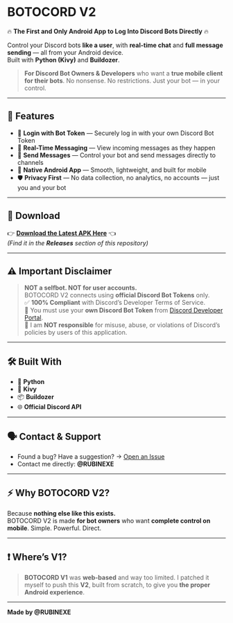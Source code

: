 # BOTOCORD V2

🔥 **The First and Only Android App to Log Into Discord Bots Directly** 🔥

Control your Discord bots **like a user**, with **real-time chat** and **full message sending** — all from your Android device.  
Built with **Python (Kivy)** and **Buildozer**.

> **For Discord Bot Owners & Developers** who want a **true mobile client for their bots**. No nonsense. No restrictions. Just your bot — in your control.

---

## 📲 Features

- 🔑 **Login with Bot Token** — Securely log in with your own Discord Bot Token
- 💬 **Real-Time Messaging** — View incoming messages as they happen
- 📨 **Send Messages** — Control your bot and send messages directly to channels
- 📱 **Native Android App** — Smooth, lightweight, and built for mobile
- 🛡 **Privacy First** — No data collection, no analytics, no accounts — just you and your bot

---

## 🚀 Download

👉 [**Download the Latest APK Here**](https://github.com/rubinexe/BOTOCORD-V2/releases) 👈  
_(Find it in the **Releases** section of this repository)_

---

## ⚠️ Important Disclaimer

> **NOT a selfbot. NOT for user accounts.**  
> BOTOCORD V2 connects using **official Discord Bot Tokens** only.  
> ✅ **100% Compliant** with Discord’s Developer Terms of Service.  
> 🔑 You must use your **own Discord Bot Token** from [Discord Developer Portal](https://discord.com/developers/applications).  
> 🚫 I am **NOT responsible** for misuse, abuse, or violations of Discord’s policies by users of this application.

---

## 🛠 Built With

- 🐍 **Python**
- 🎨 **Kivy**
- 📦 **Buildozer**
- 🌐 **Official Discord API**

---

## 🗣 Contact & Support

- Found a bug? Have a suggestion? → [Open an Issue](https://github.com/rubinexe/BOTOCORD-V2/issues)
- Contact me directly: **@RUBINEXE**

---

## ⚡ Why BOTOCORD V2?

Because **nothing else like this exists.**  
BOTOCORD V2 is made **for bot owners** who want **complete control on mobile**. Simple. Powerful. Direct.

---

## ❗ Where’s V1?

> **BOTOCORD V1** was **web-based** and way too limited. I patched it myself to push this **V2**, built from scratch, to give you **the proper Android experience**.

---

**Made by @RUBINEXE**
